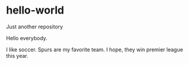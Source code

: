 # hello-world
Just another repository

Hello everybody.

I like soccer. Spurs are my favorite team.
I hope, they win premier league this year.
